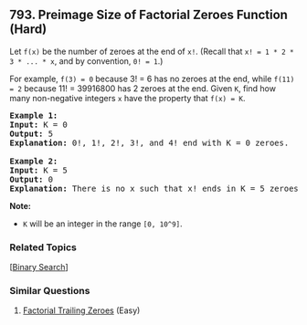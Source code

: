 <!--|This file generated by command(leetcode description); DO NOT EDIT.    |-->
<!--+----------------------------------------------------------------------+-->
<!--|@author    Openset <openset.wang@gmail.com>                           |-->
<!--|@link      https://github.com/openset                                 |-->
<!--|@home      https://github.com/openset/leetcode                        |-->
<!--+----------------------------------------------------------------------+-->

## 793. Preimage Size of Factorial Zeroes Function (Hard)

<p>Let <code>f(x)</code> be the number of zeroes at the end of <code>x!</code>. (Recall that <code>x! = 1 * 2 * 3 * ... * x</code>, and by convention, <code>0! = 1</code>.)</p>

<p>For example, <code>f(3) = 0</code> because 3! = 6 has no zeroes at the end, while <code>f(11) = 2</code> because 11! = 39916800 has 2 zeroes at the end. Given <code>K</code>, find how many non-negative integers <code>x</code> have the property that <code>f(x) = K</code>.</p>

<pre>
<strong>Example 1:</strong>
<strong>Input:</strong> K = 0
<strong>Output:</strong> 5
<strong>Explanation:</strong> 0!, 1!, 2!, 3!, and 4! end with K = 0 zeroes.

<strong>Example 2:</strong>
<strong>Input:</strong> K = 5
<strong>Output:</strong> 0
<strong>Explanation:</strong> There is no x such that x! ends in K = 5 zeroes.
</pre>

<p><strong>Note:</strong></p>

<ul>
	<li><code>K</code> will be an integer in the range <code>[0, 10^9]</code>.</li>
</ul>


### Related Topics
[[Binary Search](https://github.com/openset/leetcode/tree/master/tag/binary-search/README.md)] 

### Similar Questions
  1. [Factorial Trailing Zeroes](https://github.com/openset/leetcode/tree/master/problems/factorial-trailing-zeroes) (Easy)
